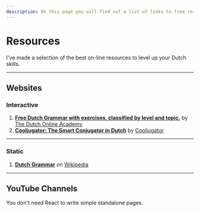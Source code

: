 ```yaml
---
description: On this page you will find out a list of links to free resources to level up your Dutch skills.
---
```


# Resources

I've made a selection of the best on-line resources to level up your Dutch skills.

---

## Websites

### Interactive

1. [**Free Dutch Grammar with exercises, classified by level and topic.**](https://thedutchonlineacademy.com/en/dutch-grammar) by [The Dutch Online Academy](https://thedutchonlineacademy.com/)
2. [**Cooljugator: The Smart Conjugator in Dutch**](https://cooljugator.com/nl) by [Cooljugator](https://cooljugator.com/)

---

### Static

1. [**Dutch Grammar**](https://en.wikipedia.org/wiki/Dutch_grammar) on [Wikipedia](https://en.wikipedia.org/)

---

## YouTube Channels

You don't need React to write simple standalone pages.
